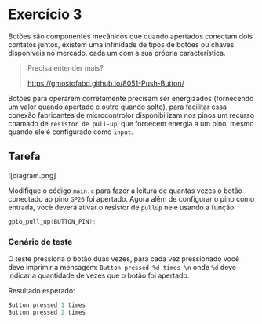 # Exercício 3

Botões são componentes mecânicos que quando apertados conectam dois contatos juntos, existem uma infinidade de tipos de botões ou chaves disponíveis no mercado, cada um com a sua própria característica. 

> Precisa entender mais?
>
> https://gmostofabd.github.io/8051-Push-Button/

Botões para operarem corretamente precisam ser energizados (fornecendo um valor quando apertado e outro quando solto), para facilitar essa conexão fabricantes de microcontrolor disponibilizam nos pinos um recurso chamado de `resistor de pull-up`, que fornecem energia a um pino, mesmo quando ele é configurado como `input`.

## Tarefa

![diagram.png]

Modifique o código `main.c` para fazer a leitura de quantas vezes o botão conectado ao pino `GP26` foi apertado. Agora além de configurar o pino como entrada, vocè deverá ativar o resistor de `pullup` nele usando a função:

```c
gpio_pull_up(BUTTON_PIN);
```

### Cenário de teste

O teste pressiona o botão duas vezes, para cada vez pressionado você deve imprimir a mensagem: `Button pressed %d times \n` onde `%d` deve indicar a quantidade de vezes que o botão foi apertado. 

Resultado esperado:

``` c
Button pressed 1 times
Button pressed 2 times
```


